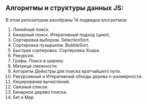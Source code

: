 ## Алгоритмы и структуры данных JS:
В этом репозитории разобраны 14 подвидов алогритмов:
1. Линейный поиск.
2. Бинарный поиск. Итеративный подход (цикл).
3. Сортировка выбором. SelectionSort.
4. Сортировка пузырьком. BubbleSort.
5. Быстрая сортировка. Сортировка Хоара.
6. Рекурсия.
7. Графы. Поиск в ширину.
8. Матрица смежности.
9. Алгоритм Дейкстры для поиска кратчайшего пути.
10. Рекурсивный и Итеративный обходы дерева n-размерности.
11. Кеширование вычислений.
12. Связный список.
13. Бинарное дерево поиска.
14. Set и Map.
